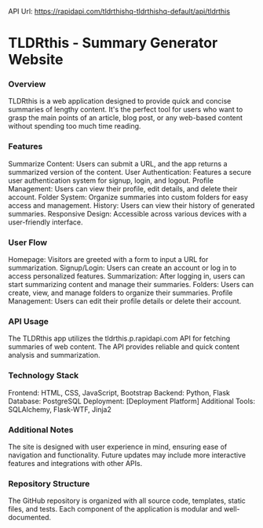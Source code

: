 API Url: https://rapidapi.com/tldrthishq-tldrthishq-default/api/tldrthis

# TLDRthis - Summary Generator Website

### Overview
TLDRthis is a web application designed to provide quick and concise summaries of lengthy content. It's the perfect tool for users who want to grasp the main points of an article, blog post, or any web-based content without spending too much time reading.

### Features
Summarize Content: Users can submit a URL, and the app returns a summarized version of the content.
User Authentication: Features a secure user authentication system for signup, login, and logout.
Profile Management: Users can view their profile, edit details, and delete their account.
Folder System: Organize summaries into custom folders for easy access and management.
History: Users can view their history of generated summaries.
Responsive Design: Accessible across various devices with a user-friendly interface.

### User Flow
Homepage: Visitors are greeted with a form to input a URL for summarization.
Signup/Login: Users can create an account or log in to access personalized features.
Summarization: After logging in, users can start summarizing content and manage their summaries.
Folders: Users can create, view, and manage folders to organize their summaries.
Profile Management: Users can edit their profile details or delete their account.

### API Usage
The TLDRthis app utilizes the tldrthis.p.rapidapi.com API for fetching summaries of web content. The API provides reliable and quick content analysis and summarization.

### Technology Stack
Frontend: HTML, CSS, JavaScript, Bootstrap
Backend: Python, Flask
Database: PostgreSQL
Deployment: [Deployment Platform]
Additional Tools: SQLAlchemy, Flask-WTF, Jinja2

### Additional Notes
The site is designed with user experience in mind, ensuring ease of navigation and functionality.
Future updates may include more interactive features and integrations with other APIs.

### Repository Structure
The GitHub repository is organized with all source code, templates, static files, and tests. Each component of the application is modular and well-documented.


